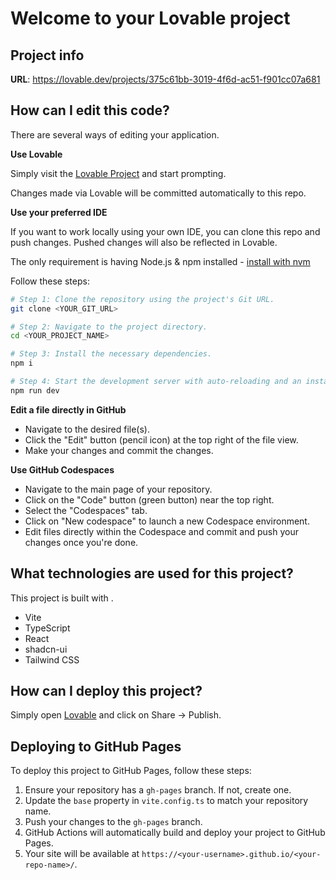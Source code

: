 # Welcome to your Lovable project

## Project info

**URL**: https://lovable.dev/projects/375c61bb-3019-4f6d-ac51-f901cc07a681

## How can I edit this code?

There are several ways of editing your application.

**Use Lovable**

Simply visit the [Lovable Project](https://lovable.dev/projects/375c61bb-3019-4f6d-ac51-f901cc07a681) and start prompting.

Changes made via Lovable will be committed automatically to this repo.

**Use your preferred IDE**

If you want to work locally using your own IDE, you can clone this repo and push changes. Pushed changes will also be reflected in Lovable.

The only requirement is having Node.js & npm installed - [install with nvm](https://github.com/nvm-sh/nvm#installing-and-updating)

Follow these steps:

```sh
# Step 1: Clone the repository using the project's Git URL.
git clone <YOUR_GIT_URL>

# Step 2: Navigate to the project directory.
cd <YOUR_PROJECT_NAME>

# Step 3: Install the necessary dependencies.
npm i

# Step 4: Start the development server with auto-reloading and an instant preview.
npm run dev
```

**Edit a file directly in GitHub**

- Navigate to the desired file(s).
- Click the "Edit" button (pencil icon) at the top right of the file view.
- Make your changes and commit the changes.

**Use GitHub Codespaces**

- Navigate to the main page of your repository.
- Click on the "Code" button (green button) near the top right.
- Select the "Codespaces" tab.
- Click on "New codespace" to launch a new Codespace environment.
- Edit files directly within the Codespace and commit and push your changes once you're done.

## What technologies are used for this project?

This project is built with .

- Vite
- TypeScript
- React
- shadcn-ui
- Tailwind CSS

## How can I deploy this project?

Simply open [Lovable](https://lovable.dev/projects/375c61bb-3019-4f6d-ac51-f901cc07a681) and click on Share -> Publish.

## Deploying to GitHub Pages

To deploy this project to GitHub Pages, follow these steps:

1. Ensure your repository has a `gh-pages` branch. If not, create one.
2. Update the `base` property in `vite.config.ts` to match your repository name.
3. Push your changes to the `gh-pages` branch.
4. GitHub Actions will automatically build and deploy your project to GitHub Pages.
5. Your site will be available at `https://<your-username>.github.io/<your-repo-name>/`.

